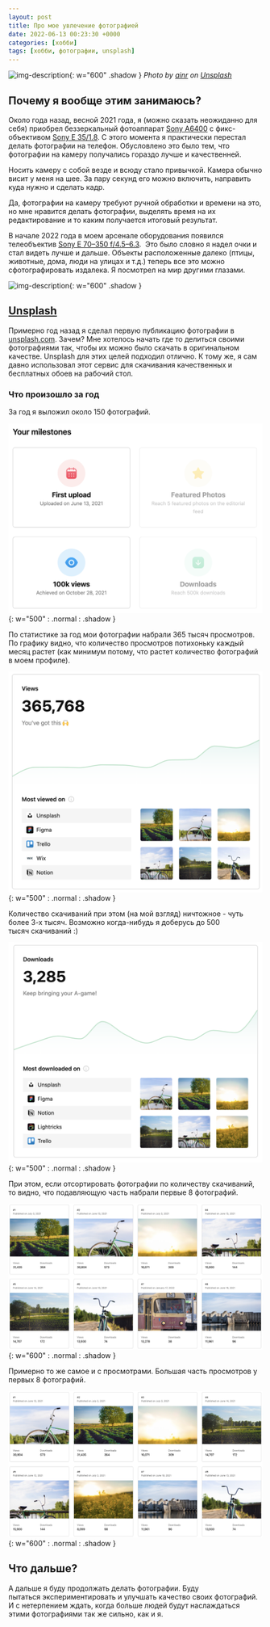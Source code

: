 ```yaml
---
layout: post
title: Про мое увлечение фотографией
date: 2022-06-13 00:23:30 +0000
categories: [хобби]
tags: [хобби, фотографии, unsplash]
---
```


![img-description](https://source.unsplash.com/VNOFgRMyons){: w="600" .shadow }
_Photo by [ainr](https://unsplash.com/@ainr) on [Unsplash](https://unsplash.com)_
  
## Почему я вообще этим занимаюсь?  
  
Около года назад, весной 2021 года, я (можно сказать неожиданно для себя) приобрел беззеркальный фотоаппарат [Sony A6400](https://www.sony.ru/electronics/interchangeable-lens-cameras/ilce-6400) с фикс-объективом [Sony E 35/1.8](https://www.sony.ru/electronics/obiektivy/sel35f18). С этого момента я практически перестал делать фотографии на телефон. Обусловлено это было тем, что фотографии на камеру получались гораздо лучше и качественней.  
  
Носить камеру с собой везде и всюду стало привычкой. Камера обычно висит у меня на шее. За пару секунд его можно включить, направить куда нужно и сделать кадр.  
  
Да, фотографии на камеру требуют ручной обработки и времени на это, но мне нравится делать фотографии, выделять время на их редактирование и то каким получается итоговый результат.  
  
В начале 2022 года в моем арсенале оборудования появился телеобъектив [Sony E 70–350 f/4.5–6.3](https://www.sony.ru/electronics/obiektivy/sel70350g).  Это было словно я надел очки и стал видеть лучше и дальше. Объекты расположенные далеко (птицы, животные, дома, люди на улицах и т.д.) теперь все это можно сфотографировать издалека. Я посмотрел на мир другими глазами.  
  
![img-description](https://source.unsplash.com/yfTZKJ3fnP4){: w="600" .shadow }
  
## [Unsplash](https://unsplash.com/)
  
Примерно год назад я сделал первую публикацию фотографии в [unsplash.com](https://unsplash.com/). Зачем? Мне хотелось начать где то делиться своими фотографиями так, чтобы их можно было скачать в оригинальном качестве. Unsplash для этих целей подходил отлично. К тому же, я сам давно использовал этот сервис для скачивания качественных и бесплатных обоев на рабочий стол.  
  
### Что произошло за год  
  
За год я выложил около 150 фотографий.  
  
![](assets/img/unsplash/5.png){: w="500" : .normal : .shadow }  
  
По статистике за год мои фотографии набрали 365 тысяч просмотров. По графику видно, что количество просмотров потихоньку каждый месяц растет (как минимум потому, что растет количество фотографий в моем профиле).  
  
![](assets/img/unsplash/2.png){: w="500" : .normal : .shadow }  
  
Количество скачиваний при этом (на мой взгляд) ничтожное - чуть более 3-х тысяч. Возможно когда-нибудь я доберусь до 500 тысяч скачиваний :)
  
![](assets/img/unsplash/1.png){: w="500" : .normal : .shadow }  
  
При этом, если отсортировать фотографии по количеству скачиваний, то видно, что подавляющую часть набрали первые 8 фотографий.  
  
![](assets/img/unsplash/3.png){: w="600" : .normal : .shadow }  
  
Примерно то же самое и с просмотрами. Большая часть просмотров у первых 8 фотографий.  
  
![](assets/img/unsplash/4.png){: w="600" : .normal : .shadow }  
  

## Что дальше?  
  
А дальше я буду продолжать делать фотографии. Буду пытаться экспериментировать и улучшать качество своих фотографий. И с нетерпением ждать, когда больше людей будут наслаждаться этими фотографиями так же сильно, как и я.